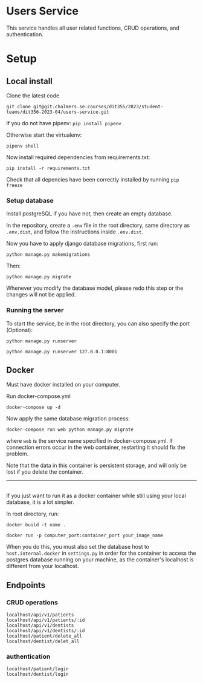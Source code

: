 # Users Service

This service handles all user related functions, CRUD operations, and authentication.

# Setup

## Local install
Clone the latest code
```
git clone git@git.chalmers.se:courses/dit355/2023/student-teams/dit356-2023-04/users-service.git
```
If you do not have pipenv:
``` pip install pipenv ```<br/>

Otherwise start the virtualenv:
```
pipenv shell
```
Now install required dependencies from requirements.txt:
```
pip install -r requirements.txt
```
Check that all depencies have been correctly installed by running ```pip freeze```

### Setup database
Install postgreSQL if you have not, then create an empty database.

In the repository, create a ```.env``` file in the root directory, same directory as ```.env.dist```, and follow the instructions inside ```.env.dist```.

Now you have to apply django database migrations, first run:
```
python manage.py makemigrations
```
Then:
```
python manage.py migrate
```
Whenever you modify the database model, please redo this step or the changes will not be applied.

### Running the server
To start the service, be in the root directory, you can also specify the port (Optional):
```
python manage.py runserver

python manage.py runserver 127.0.0.1:8001
```

## Docker

Must have docker installed on your computer.

Run docker-compose.yml
```
docker-compose up -d
```
Now apply the same database migration process:
```
docker-compose run web python manage.py migrate
```
where ```web``` is the service name specified in docker-compose.yml.
If connection errors occur in the web container, restarting it should fix the problem.

Note that the data in this container is persistent storage, and will only be lost if you delete the container.
___
</br>
If you just want to run it as a docker container while still using your local database, it is a lot simpler.

In root directory, run:

```
docker build -t name .

docker run -p computer_port:container_port your_image_name
```

When you do this, you must also set the database host to ```host.internal.docker``` in ```settings.py``` in order for the container to access the postgres database running on your machine, as the container's localhost is different from your localhost.

## Endpoints
### CRUD operations
```
localhost/api/v1/patients
localhost/api/v1/patients/:id
localhost/api/v1/dentists
localhost/api/v1/dentists/:id
localhost/patient/delete_all
localhost/dentist/delet_all
```
### authentication
```
localhost/patient/login
localhost/dentist/login
```
